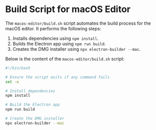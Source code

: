 # Build Script for macOS Editor

The `macos-editor/build.sh` script automates the build process for the macOS editor. It performs the following steps:

1. Installs dependencies using `npm install`.
2. Builds the Electron app using `npm run build`.
3. Creates the DMG installer using `npx electron-builder --mac`.

Below is the content of the `macos-editor/build.sh` script:

```bash
#!/bin/bash

# Ensure the script exits if any command fails
set -e

# Install dependencies
npm install

# Build the Electron app
npm run build

# Create the DMG installer
npx electron-builder --mac
```
